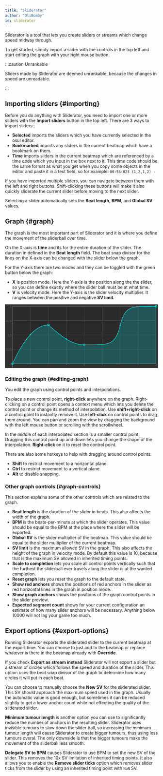 ```yaml
---
title: "Sliderator"
author: "OliBomby"
id: sliderator
---
```


Sliderator is a tool that lets you create sliders or streams which change speed midway through.

To get started, simply import a slider with the controls in the top left and start editing the graph with your right mouse button.

:::caution Unrankable

Sliders made by Sliderator are deemed unrankable, because the changes in speed are unreadable.

:::

## Importing sliders {#importing}

Before you do anything with Sliderator, you need to import one or more sliders with the **Import sliders** button in the top left.
There are 3 ways to import sliders:

- **Selected** imports the sliders which you have currently selected in the osu! editor.
- **Bookmarked** imports any sliders in the current beatmap which have a bookmark on them.
- **Time** imports sliders in the current beatmap which are referenced by a time code which you input in the box next to it. This time code should be the same format as what you get when you copy some objects in the editor and paste it in a text field, so for example: `00:56:823 (1,2,1,2) -`

If you have imported multiple sliders, you can navigate between them with the left and right buttons. Shift-clicking these buttons will make it also quickly sliderate the current slider before moving to the next slider.

Selecting a slider automatically sets the **Beat length**, **BPM**, and **Global SV** values.

## Graph {#graph}

The graph is the most important part of Sliderator and it is where you define the movement of the sliderball over time.

On the X-axis is **time** and its for the entire duration of the slider. The duration in defined in the **Beat length** field.
The beat snap divisor for the lines on the X-axis can be changed with the slider below the graph.

For the Y-axis there are two modes and they can be toggled with the green button below the graph:

- **X** is position mode. Here the Y-axis is the position along the the slider, so you can define exactly where the slider ball must be at what time.
- **V** is velocity mode. Here the Y-axis is the slider velocity multiplier. It ranges between the positive and negative **SV limit**.

![Sliderator graph](./assets/sliderator_graph.png)

### Editing the graph {#editing-graph}

You edit the graph using control points and interpolations. 

To place a new control point, **right-click** anywhere on the graph. Right-clicking on a control point opens a context menu which lets you delete the control point or change its method of interpolation. Use **shift+right-click** on a control point to instantly remove it. Use **left-click** on control points to drag them around. You can pan and zoom the view by dragging the background with the left mouse button or scrolling with the scrollwheel.

In the middle of each interpolated section is a smaller control point. Dragging this control point up and down lets you change the shape of the interpolation. **Right-click** on it to reset the control point.

There are also some hotkeys to help with dragging around control points:

- **Shift** to restrict movement to a horizontal plane.
- **Ctrl** to restrict movement to a vertical plane.
- **Alt** to disable snapping.

### Other graph controls {#graph-controls}

This section explains some of the other controls which are related to the graph.

- **Beat length** is the duration of the slider in beats. This also affects the width of the graph.
- **BPM** is the beats-per-minute at which the slider operates. This value should be equal to the BPM at the place where the slider will be exported.
- **Global SV** is the slider multiplier of the beatmap. This value should be equal to the slider multiplier of the current beatmap.
- **SV limit** is the maximum allowed SV in the graph. This also affects the height of the graph in velocity mode. By default this value is 10, because that is the maximum SV allowed in inherited timing points.
- **Scale to completion** lets you scale all control points vertically such that the furthest the sliderball ever travels along the slider is at the wanted completion.
- **Reset graph** lets you reset the graph to the default state.
- **Show red anchors** shows the positions of red anchors in the slider as red horizontal lines in the graph in position mode.
- **Show graph anchors** shows the positions of the graph control points in the slider preview.
- **Expected segment count** shows for your current configuration an estimate of how many slider anchors will be necessary. Anything below 10000 will not lag your game too much.

## Export options {#export-options}

Running Sliderator exports the sliderated slider to the current beatmap at the export time. You can choose to just add to the beatmap or replace whatever is there in the beatmap already with **Override**.

If you check **Export as stream instead** Sliderator will not export a slider but a stream of circles which follows the speed and duration of the slider. This option uses the beat snap divisor of the graph to determine how many circles it will put in each beat.

You can choose to manually choose the **New SV** for the sliderated slider. This SV should approach the maximum speed used in the graph. Usually the automatic value is good enough, but sometimes it can be reduced slightly to get a lower anchor count while not effecting the quality of the sliderated slider.

**Minimum tumour length** is another option you can use to significantly reduce the number of anchors in the resulting slider. Sliderator uses invisible tumours to slow down the slider ball, so increasing the minimum tumour length will cause Sliderator to create bigger tumours, thus using less tumours overal. The only downside is that the bigger tumours make the movement of the sliderball less smooth.

**Delegate SV to BPM** causes Sliderator to use BPM to set the new SV of the slider. This removes the 10x SV limitation of inherited timing points. It also allows you to enable the **Remove slider ticks** option which removes slider ticks from the slider by using an inherited timing point with `NaN` SV.
